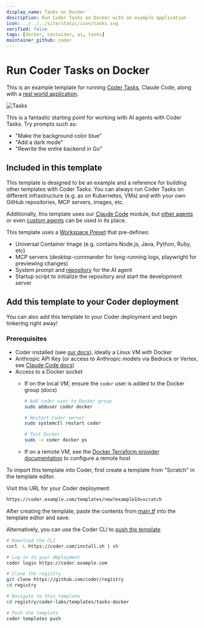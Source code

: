 ```yaml
---
display_name: Tasks on Docker
description: Run Coder Tasks on Docker with an example application
icon: ../../../site/static/icon/tasks.svg
verified: false
tags: [docker, container, ai, tasks]
maintainer_github: coder
---
```


# Run Coder Tasks on Docker

This is an example template for running [Coder Tasks](https://coder.com/docs/ai-coder/tasks), Claude Code, along with a [real world application](https://realworld-docs.netlify.app/).

![Tasks](../../.images/tasks-screenshot.png)

This is a fantastic starting point for working with AI agents with Coder Tasks. Try prompts such as:

- "Make the background color blue"
- "Add a dark mode"
- "Rewrite the entire backend in Go"

## Included in this template

This template is designed to be an example and a reference for building other templates with Coder Tasks. You can always run Coder Tasks on different infrastructure (e.g. as on Kubernetes, VMs) and with your own GitHub repositories, MCP servers, images, etc.

Additionally, this template uses our [Claude Code](https://registry.coder.com/modules/coder/claude-code) module, but [other agents](https://registry.coder.com/modules?search=tag%3Aagent) or even [custom agents](https://coder.com/docs/ai-coder/custom-agents) can be used in its place.

This template uses a [Workspace Preset](https://coder.com/docs/admin/templates/extending-templates/parameters#workspace-presets) that pre-defines:

- Universal Container Image (e.g. contains Node.js, Java, Python, Ruby, etc)
- MCP servers (desktop-commander for long-running logs, playwright for previewing changes)
- System prompt and [repository](https://github.com/coder-contrib/realworld-django-rest-framework-angular) for the AI agent
- Startup script to initialize the repository and start the development server

## Add this template to your Coder deployment

You can also add this template to your Coder deployment and begin tinkering right away!

### Prerequisites

- Coder installed (see [our docs](https://coder.com/docs/install)), ideally a Linux VM with Docker
- Anthropic API Key (or access to Anthropic models via Bedrock or Vertex, see [Claude Code docs](https://docs.anthropic.com/en/docs/claude-code/third-party-integrations))
- Access to a Docker socket
  - If on the local VM, ensure the `coder` user is added to the Docker group (docs)

    ```sh
    # Add coder user to Docker group
    sudo adduser coder docker
    
    # Restart Coder server
    sudo systemctl restart coder
    
    # Test Docker
    sudo -u coder docker ps
    ```

  - If on a remote VM, see the [Docker Terraform provider documentation](https://registry.terraform.io/providers/kreuzwerker/docker/latest/docs#remote-hosts) to configure a remote host

To import this template into Coder, first create a template from "Scratch" in the template editor.

Visit this URL for your Coder deployment:

```sh
https://coder.example.com/templates/new?exampleId=scratch
```

After creating the template, paste the contents from [main.tf](https://github.com/coder/registry/blob/main/registry/coder-labs/templates/tasks-docker/main.tf) into the template editor and save.

Alternatively, you can use the Coder CLI to [push the template](https://coder.com/docs/reference/cli/templates_push)

```sh
# Download the CLI
curl -L https://coder.com/install.sh | sh

# Log in to your deployment
coder login https://coder.example.com

# Clone the registry
git clone https://github.com/coder/registry
cd registry

# Navigate to this template
cd registry/coder-labs/templates/tasks-docker

# Push the template
coder templates push
```
